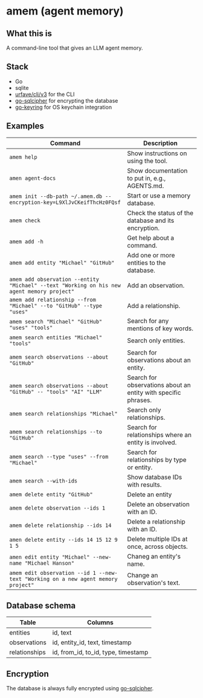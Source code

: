 # amem (agent memory)

## What this is

A command-line tool that gives an LLM agent memory.

## Stack

- Go
- sqlite
- [urfave/cli/v3](https://github.com/urfave/cli) for the CLI
- [go-sqlcipher](https://github.com/mutecomm/go-sqlcipher) for encrypting the database
- [go-keyring](https://github.com/zalando/go-keyring) for OS keychain integration

## Examples

| Command | Description |
|---------|-------------|
| `amem help` | Show instructions on using the tool. |
| `amen agent-docs` | Show documentation to put in, e.g., AGENTS.md. |
| `amem init --db-path ~/.amem.db --encryption-key=L9XlJvCKeifThcHz0FQsf` | Start or use a memory database. |
| `amem check` | Check the status of the database and its encryption. |
| `amem add -h` | Get help about a command. |
| `amem add entity "Michael" "GitHub"` | Add one or more entities to the database. |
| `amem add observation --entity "Michael" --text "Working on his new agent memory project"` | Add an observation. |
| `amem add relationship --from "Michael" --to "GitHub" --type "uses"` | Add a relationship. |
| `amem search "Michael" "GitHub" "uses" "tools"` | Search for any mentions of key words. |
| `amem search entities "Michael" "tools"` | Search only entities. |
| `amem search observations --about "GitHub"` | Search for observations about an entity. |
| `amem search observations --about "GitHub" -- "tools" "AI" "LLM"` | Search for observations about an entity with specific phrases. |
| `amem search relationships "Michael"` | Search only relationships. |
| `amem search relationships --to "GitHub"` | Search for relationships where an entity is involved. |
| `amem search --type "uses" --from "Michael"` | Search for relationships by type or entity. |
| `amem search --with-ids` | Show database IDs with results. |
| `amem delete entity "GitHub"` | Delete an entity |
| `amem delete observation --ids 1` | Delete an observation with an ID. |
| `amem delete relationship --ids 14` | Delete a relationship with an ID. |
| `amen delete entity --ids 14 15 12 9 1 5` | Delete multiple IDs at once, across objects. |
| `amen edit entity "Michael" --new-name "Michael Hanson"` | Chaneg an entity's name. |
| `amem edit observation --id 1 --new-text "Working on a new agent memory project"` | Change an observation's text. |

## Database schema

| Table | Columns |
|-------|---------|
| entities | id, text |
| observations | id, entity_id, text, timestamp |
| relationships | id, from_id, to_id, type, timestamp |


## Encryption

The database is always fully encrypted using [go-sqlcipher](https://github.com/mutecomm/go-sqlcipher).
